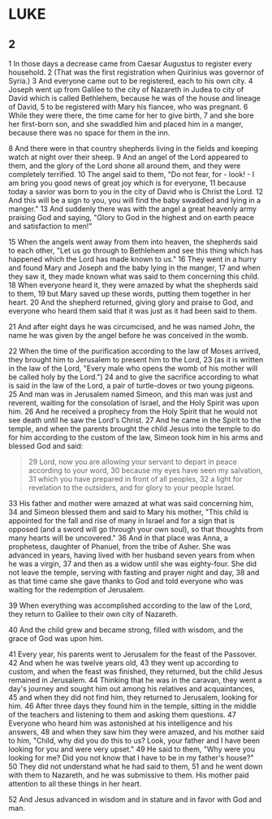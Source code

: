 # LUKE

## 2

1 In those days a decrease came from Caesar Augustus to register every household. 2 (That was the first registration when Quirinius was governor of Syria.) 3 And everyone came out to be registered, each to his own city. 4 Joseph went up from Galilee to the city of Nazareth in Judea to city of David which is called Bethlehem, because he was of the house and lineage of David, 5 to be registered with Mary his fiancee, who was pregnant. 6 While they were there, the time came for her to give birth, 7 and she bore her first-born son, and she swaddled him and placed him in a manger, because there was no space for them in the inn. 

8 And there were in that country shepherds living in the fields and keeping watch at night over their sheep. 9 And an angel of the Lord appeared to them, and the glory of the Lord shone all around them, and they were completely terrified. 10 The angel said to them, "Do not fear, for - look! - I am bring you good news of great joy which is for everyone, 11 because today a savior was born to you in the city of David who is Christ the Lord. 12 And this will be a sign to you, you will find the baby swaddled and lying in a manger." 13 And suddenly there was with the angel a great heavenly army praising God and saying, "Glory to God in the highest and on earth peace and satisfaction to men!"

15 When the angels went away from them into heaven, the shepherds said to each other, "Let us go through to Bethlehem and see this thing which has happened which the Lord has made known to us." 16 They went in a hurry and found Mary and Joseph and the baby lying in the manger, 17 and when they saw it, they made known what was said to them concerning this child. 18 When everyone heard it, they were amazed by what the shepherds said to them, 19 but Mary saved up these words, putting them together in her heart. 20 And the shepherd returned, giving glory and praise to God, and everyone who heard them said that it was just as it had been said to them.

21 And after eight days he was circumcised, and he was named John, the name he was given by the angel before he was conceived in the womb.

22 When the time of the purification according to the law of Moses arrived, they brought him to Jerusalem to present him to the Lord, 23 (as it is written in the law of the Lord, "Every male who opens the womb of his mother will be called holy by the Lord.") 24 and to give the sacrifice according to what is said in the law of the Lord, a pair of turtle-doves or two young pigeons. 25 And man was in Jerusalem named Simeon, and this man was just and reverent, waiting for the consolation of Israel, and the Holy Spirit was upon him. 26 And he received a prophecy from the Holy Spirit that he would not see death until he saw the Lord's Christ. 27 And he came in the Spirit to the temple, and when the parents brought the child Jesus into the temple to do for him according to the custom of the law, Simeon took him in his arms and blessed God and said:

> 29 Lord, now you are allowing your servant to depart in peace
> according to your word,
> 30 because my eyes have seen my salvation,
> 31 which you have prepared in front of all peoples,
> 32 a light for revelation to the outsiders,
> and for glory to your people Israel.

33 His father and mother were amazed at what was said concerning him, 34 and Simeon blessed them and said to Mary his mother, "This child is appointed for the fall and rise of many in Israel and for a sign that is opposed (and a sword will go through your own soul), so that thoughts from many hearts will be uncovered." 36 And in that place was Anna, a prophetess, daughter of Phanuel, from the tribe of Asher. She was advanced in years, having lived with her husband seven years from when he was a virgin, 37 and then as a widow until she was eighty-four. She did not leave the temple, serving with fasting and prayer night and day, 38 and as that time came she gave thanks to God and told everyone who was waiting for the redemption of Jerusalem.

39 When everything was accomplished according to the law of the Lord, they return to Galilee to their own city of Nazareth.

40 And the child grew and became strong, filled with wisdom, and the grace of God was upon him.

41 Every year, his parents went to Jerusalem for the feast of the Passover. 42 And when he was twelve years old, 43 they went up according to custom, and when the feast was finished, they returned, but the child Jesus remained in Jerusalem. 44 Thinking that he was in the caravan, they went a day's journey and sought him out among his relatives and acquaintances, 45 and when they did not find him, they returned to Jerusalem, looking for him. 46 After three days they found him in the temple, sitting in the middle of the teachers and listening to them and asking them questions. 47 Everyone who heard him was astonished at his intelligence and his answers, 48 and when they saw him they were amazed, and his mother said to him, "Child, why did you do this to us? Look, your father and I have been looking for you and were very upset." 49 He said to them, "Why were you looking for me? Did you not know that I have to be in my father's house?" 50 They did not understand what he had said to them, 51 and he went down with them to Nazareth, and he was submissive to them. His mother paid attention to all these things in her heart.

52 And Jesus advanced in wisdom and in stature and in favor with God and man.